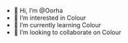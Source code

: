 - 👋 Hi, I’m @Oorha
- 👀 I’m interested in Colour
- 🌱 I’m currently learning Colour
- 💞️ I’m looking to collaborate on Colour

<!---
Oorha/Oorha is a ✨ special ✨ repository because its `README.md` (this file) appears on your GitHub profile.
You can click the Preview link to take a look at your changes.
--->
